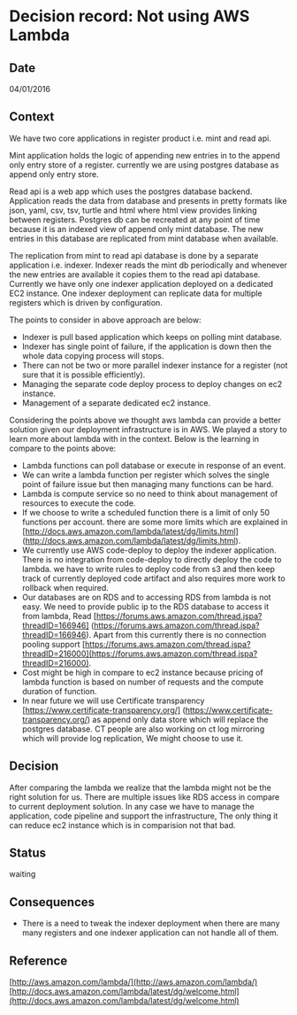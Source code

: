 # Decision record: Not using AWS Lambda #

## Date ##

04/01/2016

## Context ##

We have two core applications in register product i.e. mint and read api. 

Mint application holds the logic of appending new entries in to the append only 
entry store of a register. currently we are using postgres database as append only entry store.

Read api is a web app which uses the postgres database backend. Application reads the data from database 
and presents in pretty formats like json, yaml, csv, tsv, turtle and html where html view provides 
linking between registers. Postgres db can be recreated at any point of time because it is an indexed 
view of append only mint database. The new entries in this database are replicated from mint database when available. 
           
The replication from mint to read api database is done by a separate application i.e. indexer. 
Indexer reads the mint db periodically and whenever the new entries are available it copies them 
to the read api database. Currently we have only one indexer application deployed on a dedicated 
EC2 instance. One indexer deployment can replicate data for multiple registers which is driven by 
configuration. 

The points to consider in above approach are below:

   - Indexer is pull based application which keeps on polling mint database.
   - Indexer has single point of failure, if the application is down then the whole data copying process will stops. 
   - There can not be two or more parallel indexer instance for a register (not sure that it is possible efficiently). 
   - Managing the separate code deploy process to deploy changes on ec2 instance.
   - Management of a separate dedicated ec2 instance.

Considering the points above we thought aws lambda can provide a better solution given our deployment 
infrastructure is in AWS. We played a story to learn more about lambda with in the context. Below is 
the learning in compare to the points above:
   
   - Lambda functions can poll database or execute in response of an event.
   - We can write a lambda function per register which solves the single point of failure issue but then 
        managing many functions can be hard.
   - Lambda is compute service so no need to think about management of resources to execute the code.
   - If we choose to write a scheduled function there is a limit of only 50 functions per account. there are some 
        more limits which are explained in [http://docs.aws.amazon.com/lambda/latest/dg/limits.html]
        (http://docs.aws.amazon.com/lambda/latest/dg/limits.html). 
   - We currently use AWS code-deploy to deploy the indexer application. There is no integration from code-deploy to directly 
        deploy the code to lambda. we have to write rules to deploy code from s3 and then keep 
        track of currently deployed code artifact and also requires more work to rollback when required.       
   - Our databases are on RDS and to accessing RDS from lambda is not easy. We need to provide public ip to 
       the RDS database to access it from lambda, Read [https://forums.aws.amazon.com/thread.jspa?threadID=166946]
       (https://forums.aws.amazon.com/thread.jspa?threadID=166946). Apart from this currently there is no connection pooling support 
       [https://forums.aws.amazon.com/thread.jspa?threadID=216000](https://forums.aws.amazon.com/thread.jspa?threadID=216000).
   - Cost might be high in compare to ec2 instance because pricing of lambda function is based on number 
        of requests and the compute duration of function.
   - In near future we will use Certificate transparency [https://www.certificate-transparency.org/]
        (https://www.certificate-transparency.org/) as append only data store which will replace the 
        postgres database. CT people are also working on ct log mirroring which will provide log replication, We might choose to use it.  
  
## Decision ##

After comparing the lambda we realize that the lambda might not be the right solution for us. There are multiple 
issues like RDS access in compare to current deployment solution. In any case we have to manage the application, 
code pipeline and support the infrastructure, The only thing it can reduce ec2 instance which is in comparision not that bad.    

## Status ##

waiting

## Consequences ##

- There is a need to tweak the indexer deployment when there are many many registers and 
    one indexer application can not handle all of them.  

## Reference ##

[http://aws.amazon.com/lambda/](http://aws.amazon.com/lambda/)
[http://docs.aws.amazon.com/lambda/latest/dg/welcome.html](http://docs.aws.amazon.com/lambda/latest/dg/welcome.html)
